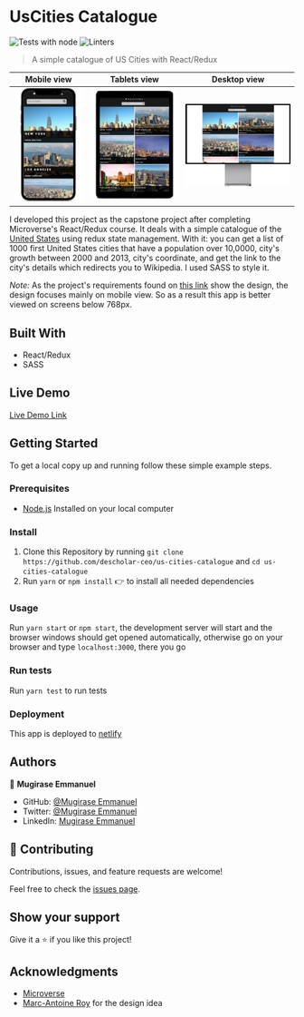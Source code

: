 # UsCities Catalogue
![Tests with node](https://github.com/descholar-ceo/us-cities-catalogue/workflows/Tests%20with%20node/badge.svg)  ![Linters](https://github.com/descholar-ceo/us-cities-catalogue/workflows/Linters/badge.svg)
> A simple catalogue of US Cities with React/Redux



| Mobile view | Tablets view | Desktop view |
| --- | --- | --- |
| ![us-cities-catalogue screenshot](./src/assets/images/us-cities-screenshot.png) | ![us-cities-catalogue screenshot](./src/assets/images/us-cities-catalogue-tablets.png) | ![us-cities-catalogue screenshot](./src/assets/images/us-cities-catalogue-desktops.png) |

I developed this project as the capstone project after completing Microverse's React/Redux course. It deals with a simple catalogue of the [United States](https://en.wikipedia.org/wiki/List_of_states_and_territories_of_the_United_States) using redux state management. With it: you can get a list of 1000 first United States cities that have a population over 10,0000, city's growth between 2000 and 2013, city's coordinate, and get the link to the city's details which redirects you to Wikipedia. I used SASS to style it.

_Note:_ As the project's requirements found on [this link](https://www.notion.so/microverse/Catalogue-of-Recipes-ea589778a95f47fa98034d99d4016d2b) show the design, the design focuses mainly on mobile view. So as a result this app is better viewed on screens below 768px.
## Built With

- React/Redux
- SASS

## Live Demo

[Live Demo Link](https://descholar-us-cities-catalogue.netlify.app/)


## Getting Started


To get a local copy up and running follow these simple example steps.

### Prerequisites
- [Node.js](https://nodejs.org/en/) Installed on your local computer

### Install
1. Clone this Repository by running `git clone https://github.com/descholar-ceo/us-cities-catalogue` and `cd us-cities-catalogue`
2. Run `yarn` or `npm install` :point_right: to install all needed dependencies
### Usage
Run `yarn start` or `npm start`, the development server will start and the browser windows should get opened automatically, otherwise go on your browser and type `localhost:3000`, there you go
### Run tests
Run `yarn test` to run tests
### Deployment
This app is deployed to [netlify](https://descholar-us-cities-catalogue.netlify.app/)

## Authors

👤 **Mugirase Emmanuel**

- GitHub: [@Mugirase Emmanuel](https://github.com/descholar-ceo)
- Twitter: [@Mugirase Emmanuel](https://twitter.com/descholar3)
- LinkedIn: [Mugirase Emmanuel](https://linkedin.com/in/mugirase-emmanuel)

## 🤝 Contributing

Contributions, issues, and feature requests are welcome!

Feel free to check the [issues page](https://github.com/descholar-ceo/us-cities-catalogue/issues).

## Show your support

Give it a :star: if you like this project!

## Acknowledgments

- [Microverse](https://www.microverse.org/)
- [Marc-Antoine Roy](http://mantoine.ca/) for the design idea
